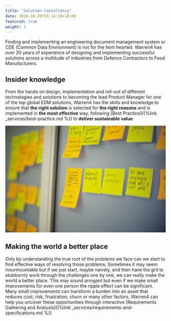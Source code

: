 ```yaml
---
title: "Solution Consultancy"
date: 2018-10-28T15:14:39+10:00
featured: true
weight: 1
---
```


Finding and implementing an engineering document management system or CDE (Common Data Environment) is not for the feint hearted.  Warren4 has over 20 years of experience of designing and implementing successful solutions across a multitude of industries from Defence Contractors to Food Manufacturers.

## Insider knowledge

From the hands on design, implementation and roll-out of different technologies and solutions to becoming the lead Product Manager for one of the top global EDM solutions, Warren4 has the skills and knowledge to ensure that **the right solution** is selected for **the right reasons** and is implemented in **the most effective** way, following [Best Practice]({%link _services/best-practice.md %}) to **deliver sustainable value**.

![Engineering Information Management](/images/will-h-mcmahan-S3JdHNXSfnA-unsplash.jpg)

## Making the world a better place

Only by understanding the true root of the problems we face can we start to find effective ways of resolving those problems. Sometimes it may seem insurmountable but if we just start, maybe naively, and then have the grit to stubbornly work through the challenges one by one, we can really make the world a better place.  This may sound arrogant but even if we make small improvements for even one person the ripple effect can be significant.  Many small improvements can transform a burden into an asset that reduces cost, risk, frustration, churn or many other factors.  Warren4 can help you uncover these opportunities through interactive [Requirements Gathering and Analysis]({%link _services/requirements-and-specifications.md %})